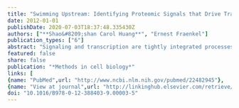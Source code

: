 ```yaml
---
title: "Swimming Upstream: Identifying Proteomic Signals that Drive Transcriptional Changes using the Interactome and Multiple “-Omics” Datasets"
date: 2012-01-01
publishDate: 2020-07-03T18:37:48.335430Z
authors: ["**Shao&#8209;shan Carol Huang**", "Ernest Fraenkel"]
publication_types: ["6"]
abstract: "Signaling and transcription are tightly integrated processes that underlie many cellular responses to the environment. A network of signaling events, often mediated by post-translational modification on proteins, can lead to long-term changes in cellular behavior by altering the activity of specific transcriptional regulators and consequently the expression level of their downstream targets. As many high-throughput, \"-omics\" methods are now available that can simultaneously measure changes in hundreds of proteins and thousands of transcripts, it should be possible to systematically reconstruct cellular responses to perturbations in order to discover previously unrecognized signaling pathways. This chapter describes a computational method for discovering such pathways that aims to compensate for the varying levels of noise present in these diverse data sources. Based on the concept of constraint optimization on networks, the method seeks to achieve two conflicting aims: (1) to link together many of the signaling proteins and differentially expressed transcripts identified in the experiments \"constraints\" using previously reported protein-protein and protein-DNA interactions, while (2) keeping the resulting network small and ensuring it is composed of the highest confidence interactions \"optimization\". A further distinctive feature of this approach is the use of transcriptional data as evidence of upstream signaling events that drive changes in gene expression, rather than as proxies for downstream changes in the levels of the encoded proteins. We recently demonstrated that by applying this method to phosphoproteomic and transcriptional data from the pheromone response in yeast, we were able to recover functionally coherent pathways and to reveal many components of the cellular response that are not readily apparent in the original data. Here, we provide a more detailed description of the method, explore the robustness of the solution to the noise level of input data and discuss the effect of parameter values."
featured: false
share: false
publication: "*Methods in cell biology*"
links: [
{name: "PubMed",url: "http://www.ncbi.nlm.nih.gov/pubmed/22482945"}, 
{name: "View at journal",url: "http://linkinghub.elsevier.com/retrieve/pii/B9780123884039000035"} ] 
doi: "10.1016/B978-0-12-388403-9.00003-5"
---
```


